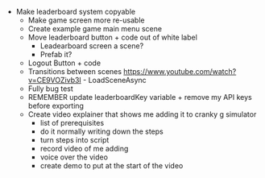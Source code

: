 - Make leaderboard system copyable	
  - Make game screen more re-usable 
  - Create example game main menu scene
  - Move leaderboard button + code out of white label 
    - Leadearboard screen a scene?
    - Prefab it?
  - Logout Button + code 
  - Transitions between scenes https://www.youtube.com/watch?v=CE9VOZivb3I - LoadSceneAsync
  - Fully bug test 
  - REMEMBER update leaderboardKey variable + remove my API keys before exporting
  - Create video explainer that shows me adding it to cranky g simulator 
    - list of prerequisites
    - do it normally writing down the steps
    - turn steps into script 
    - record video of me adding
    - voice over the video
    - create demo to put at the start of the video 


